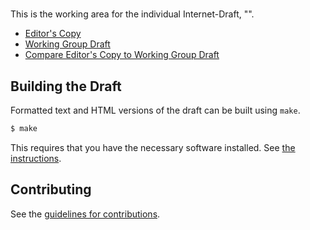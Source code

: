 # 

This is the working area for the individual Internet-Draft, "".

* [Editor's Copy](https://britram.github.io/draft-trammell-optional-security-not/#go.draft-trammell-optional-security-not.html)
* [Working Group Draft](https://tools.ietf.org/html/draft-trammell-optional-security-not)
* [Compare Editor's Copy to Working Group Draft](https://britram.github.io/draft-trammell-optional-security-not/#go.draft-trammell-optional-security-not.diff)

## Building the Draft

Formatted text and HTML versions of the draft can be built using `make`.

```sh
$ make
```

This requires that you have the necessary software installed.  See
[the instructions](https://github.com/martinthomson/i-d-template/blob/master/doc/SETUP.md).


## Contributing

See the
[guidelines for contributions](https://github.com/britram/draft-trammell-optional-security-not/blob/master/CONTRIBUTING.md).
